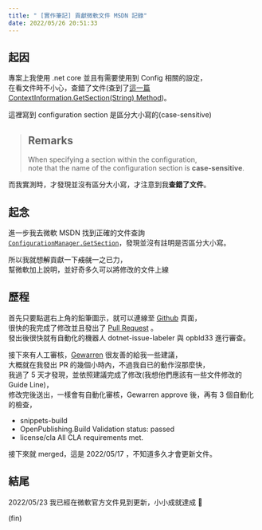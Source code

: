 ```yaml
---
title: " [實作筆記] 貢獻微軟文件 MSDN 記錄"
date: 2022/05/26 20:51:33
---
```


## 起因

專案上我使用 .net core 並且有需要使用到 Config 相關的設定，  
在看文件時不小心，查錯了文件(查到了[這一篇 ContextInformation.GetSection(String) Method](https://docs.microsoft.com/en-us/dotnet/api/system.configuration.contextinformation.getsection?view=dotnet-plat-ext-6.0))。

這裡寫到 configuration section 是區分大小寫的(case-sensitive)

> ## Remarks
>
> When specifying a section within the configuration,  
> note that the name of the configuration section is **case-sensitive**.

而我實測時，才發現並沒有區分大小寫，才注意到我**查錯了文件**。

## 起念

進一步我去微軟 MSDN 找到正確的文件查詢 [`ConfigurationManager.GetSection`](https://docs.microsoft.com/en-us/dotnet/api/microsoft.extensions.configuration.configurationmanager.getsection?view=dotnet-plat-ext-6.0)，發現並沒有註明是否區分大小寫。

所以我就想~~解~~貢獻一下~~成就~~一之已力，  
幫微軟加上說明，並好奇多久可以將修改的文件上線

## 歷程

首先只要點選右上角的鉛筆圖示，就可以連線至 [Github](https://github.com/dotnet/dotnet-api-docs/blob/main/xml/Microsoft.Extensions.Configuration/ConfigurationManager.xml) 頁面，  
很快的我完成了修改並且發出了 [Pull Request](https://github.com/dotnet/dotnet-api-docs/pull/8064) 。  
發出後很快就有自動化的機器人 dotnet-issue-labeler 與 opbld33 進行審查。

接下來有人工審核，[Gewarren](https://github.com/gewarren) 很友善的給我一些建議，  
大概就在我發出 PR 的幾個小時內，不過我自已的動作沒那麼快，  
我過了 5 天才發現，並依照建議完成了修改(我想他們應該有一些文件修改的 Guide Line)，  
修改完後送出，一樣會有自動化審核，Gewarren approve 後，再有 3 個自動化的檢查，

- snippets-build
- OpenPublishing.Build Validation status: passed
- license/cla All CLA requirements met.

接下來就 merged，這是 2022/05/17 ，不知道多久才會更新文件。

## 結尾

2022/05/23 我已經在微軟官方文件見到更新，小小成就達成 🎉

(fin)
